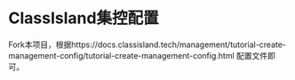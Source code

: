 # ClassIsland集控配置
Fork本项目，根据https://docs.classisland.tech/management/tutorial-create-management-config/tutorial-create-management-config.html 配置文件即可。
